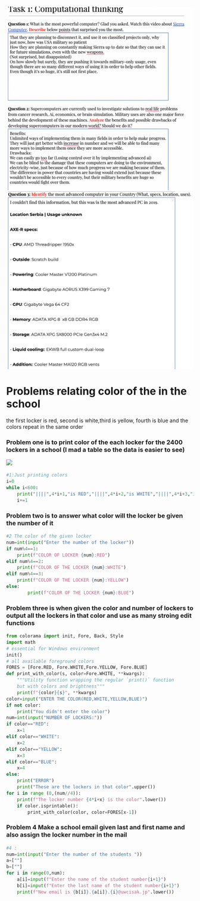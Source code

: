 ![](https://github.com/AleksandarDzudzevic/Unit-1/blob/main/task1questions.png)
![](https://github.com/AleksandarDzudzevic/Unit-1/blob/main/task1questions2.png)
# Problems relating color of the in the school 
the first locker is red, second is white,third is yellow, fourth is blue and the colors repeat in the same order 
### Problem one is to print color of the each locker for the 2400 lockers in a school (I mad a table so the data is easier to see)
![](https://github.com/AleksandarDzudzevic/Unit-1/blob/main/taskk1flowchart.jpg)
```.py
#1:Just printing colors
i=0
while i<600:
    print("||||",4*i+1,"is RED","||||",4*i+2,"is WHITE","||||",4*i+3,"is YELLOW","||||",4*i+4,"is BLUE ||||\n","_"*(len("|||| 2397 is RED |||| 2398 is WHITE |||| 2399 is YELLOW |||| 2400 is BLUE ||||")))
    i+=1
```
### Problem two is to answer what color will the locker be given the number of it
```.py
#2 The color of the given locker 
num=int(input("Enter the number of the locker"))
if num%4==1:
    print(f"COLOR OF LOCKER {num}:RED")
elif num%4==2:
    print(f"COLOR OF THE LOCKER {num}:WHITE")
elif num%4==3:
    print(f"COLOR OF THE LOCKER {num}:YELLOW")
else:
        print(f"COLOR OF THE LOCKER {num}:BLUE")
```
### Problem three is when given the color and number of lockers to output all the lockers in that color and use as many stroing edit functions
```.py
from colorama import init, Fore, Back, Style
import math
# essential for Windows environment
init()
# all available foreground colors
FORES = [Fore.RED, Fore.WHITE,Fore.YELLOW, Fore.BLUE]
def print_with_color(s, color=Fore.WHITE, **kwargs):
    """Utility function wrapping the regular `print()` function
    but with colors and brightness"""
    print(f"{color}{s}", **kwargs)
color=input("ENTER THE COLOR(RED,WHITE,YELLOW,BLUE)")
if not color:
    print("You didn't enter the color")
num=int(input("NUMBER OF LOCKERS:"))
if color=="RED":
    x=1
elif color=="WHITE":
    x=2
elif color=="YELLOW":
    x=3
elif color=="BLUE":
    x=4
else:
    print("ERROR")
    print("These are the lockers in that color".upper())
for i in range (0,(num//4)):
    print(f"The locker number {4*i+x} is the color".lower())
    if color.isprintable():
        print_with_color(color, color=FORES[x-1])
```
### Problem 4 Make a school email given last and first name and also assign the locker number in the mail
```.py
#4 :
num=int(input("Enter the number of the students "))
a=[""]
b=[""]
for i in range(0,num):
    a[i]=input(f"Enter the name of the student number{i+1}")
    b[i]=input(f"Enter the last name of the student number{i+1}")
    print(f"New email is {b[i]}.{a[i]}.{i}@uwcisak.jp".lower())
```
